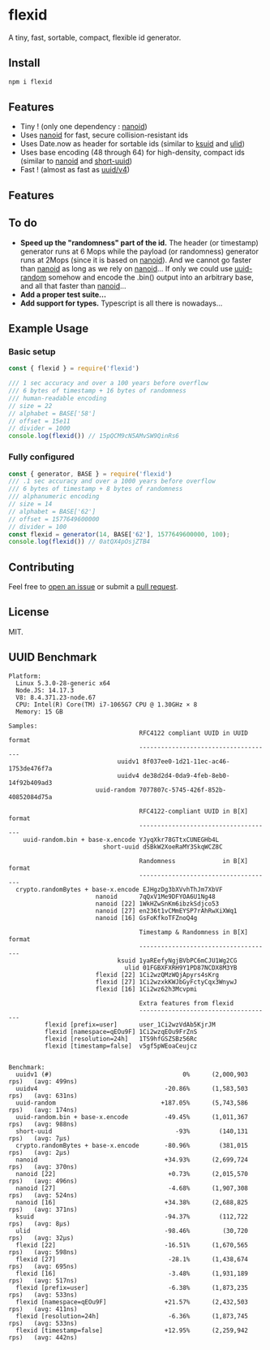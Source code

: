 # flexid
A tiny, fast, sortable, compact, flexible id generator.

## Install

```sh
npm i flexid
```

## Features

  * Tiny ! (only one dependency : [nanoid](https://www.npmjs.com/package/nanoid))
  * Uses [nanoid](https://www.npmjs.com/package/nanoid) for fast, secure collision-resistant ids
  * Uses Date.now as header for sortable ids (similar to [ksuid](https://www.npmjs.com/package/ksuid) and [ulid](https://www.npmjs.com/package/ulid))
  * Uses base encoding (48 through 64) for high-density, compact ids (similar to [nanoid](https://www.npmjs.com/package/nanoid) and [short-uuid](https://www.npmjs.com/package/short-uuid))
  * Fast ! (almost as fast as [uuid/v4](https://www.npmjs.com/package/uuid))

## Features

## To do

  * **Speed up the "randomness" part of the id.**
The header (or timestamp) generator runs at 6 Mops while the payload (or randomness) generator runs at 2Mops (since it is based on [nanoid](https://www.npmjs.com/package/nanoid)). And we cannot go faster than [nanoid](https://www.npmjs.com/package/nanoid) as long as we rely on [nanoid](https://www.npmjs.com/package/nanoid)...
If only we could use [uuid-random](https://www.npmjs.com/package/uuid-random) somehow and encode the .bin() output into an arbitrary base, and all that faster than [nanoid](https://www.npmjs.com/package/nanoid)...
  * **Add a proper test suite...**
  * **Add support for types.**
Typescript is all there is nowadays...

## Example Usage

### Basic setup

```javascript
const { flexid } = require('flexid')

/// 1 sec accuracy and over a 100 years before overflow
/// 6 bytes of timestamp + 16 bytes of randomness
/// human-readable encoding
// size = 22
// alphabet = BASE['58']
// offset = 15e11
// divider = 1000
console.log(flexid()) // 15pQCM9cN5AMvSW9QinRs6
```

### Fully configured

```javascript
const { generator, BASE } = require('flexid')
/// .1 sec accuracy and over a 1000 years before overflow
/// 6 bytes of timestamp + 8 bytes of randomness
/// alphanumeric encoding
// size = 14
// alphabet = BASE['62']
// offset = 1577649600000
// divider = 100
const flexid = generator(14, BASE['62'], 1577649600000, 100);
console.log(flexid()) // 0atQX4pOsjZTB4
```

## Contributing

Feel free to [open an issue](https://github.com/jchook/uuid-random/issues) or submit a [pull request](https://github.com/jchook/uuid-random/pulls).

## License

MIT.

## UUID Benchmark  

    Platform:
      Linux 5.3.0-28-generic x64
      Node.JS: 14.17.3
      V8: 8.4.371.23-node.67
      CPU: Intel(R) Core(TM) i7-1065G7 CPU @ 1.30GHz × 8
      Memory: 15 GB
  
    Samples:
                                        RFC4122 compliant UUID in UUID format
                                        -------------------------------------
                                  uuidv1 8f037ee0-1d21-11ec-ac46-1753de476f7a
                                  uuidv4 de38d2d4-0da9-4feb-8eb0-14f92b409ad3
                            uuid-random 7077807c-5745-426f-852b-40852084d75a
                                                                              
                                        RFC4122-compliant UUID in B[X] format
                                        -------------------------------------
        uuid-random.bin + base-x.encode YJyqXkr78GTtxCUNEGHb4L
                              short-uuid dSBkW2XoeRaMY3SkqWCZ8C
                                                                              
                                        Randomness             in B[X] format
                                        -------------------------------------
      crypto.randomBytes + base-x.encode EJHgzDg3bXVvhThJm7XbVF
                            nanoid      7qQxV1Me9DFYOA6U1Ng48
                            nanoid [22] 1WkHZwSnKm6ibzkSdjco53
                            nanoid [27] en236t1vCMmEYSP7rAhRwXiXWq1
                            nanoid [16] GsFoKfkoTFZnoQ4g
                                                                              
                                        Timestamp & Randomness in B[X] format
                                        -------------------------------------
                                  ksuid 1yaREefyNgjBVbPC6mCJU1Wg2CG
                                    ulid 01FGBXFXRH9Y1PD87NCDX8M3YB
                            flexid [22] 1Ci2wzQMzWQjApyrs4sKrg
                            flexid [27] 1Ci2wzxkKWJbGyFctyCqx3WnywJ
                            flexid [16] 1Ci2wz62h3Mcvpmi
                                                                              
                                        Extra features from flexid           
                                        -------------------------------------
              flexid [prefix=user]      user_1Ci2wzVdAb5KjrJM
              flexid [namespace=qEOu9F] 1Ci2wzqEOu9FrZnS
              flexid [resolution=24h]   1TS9hfGSZSBz56Rc
              flexid [timestamp=false]  v5gf5pWEoaCeujcz
  
                                                                                  
    Benchmark:
      uuidv1 (#)                                    0%      (2,000,903 rps)   (avg: 499ns)
      uuidv4                                   -20.86%      (1,583,503 rps)   (avg: 631ns)
      uuid-random                             +187.05%      (5,743,586 rps)   (avg: 174ns)
      uuid-random.bin + base-x.encode          -49.45%      (1,011,367 rps)   (avg: 988ns)
      short-uuid                                  -93%        (140,131 rps)   (avg: 7μs)
      crypto.randomBytes + base-x.encode       -80.96%        (381,015 rps)   (avg: 2μs)
      nanoid                                   +34.93%      (2,699,724 rps)   (avg: 370ns)
      nanoid [22]                               +0.73%      (2,015,570 rps)   (avg: 496ns)
      nanoid [27]                               -4.68%      (1,907,308 rps)   (avg: 524ns)
      nanoid [16]                              +34.38%      (2,688,825 rps)   (avg: 371ns)
      ksuid                                    -94.37%        (112,722 rps)   (avg: 8μs)
      ulid                                     -98.46%         (30,720 rps)   (avg: 32μs)
      flexid [22]                              -16.51%      (1,670,565 rps)   (avg: 598ns)
      flexid [27]                               -28.1%      (1,438,674 rps)   (avg: 695ns)
      flexid [16]                               -3.48%      (1,931,189 rps)   (avg: 517ns)
      flexid [prefix=user]                      -6.38%      (1,873,235 rps)   (avg: 533ns)
      flexid [namespace=qEOu9F]                +21.57%      (2,432,503 rps)   (avg: 411ns)
      flexid [resolution=24h]                   -6.36%      (1,873,745 rps)   (avg: 533ns)
      flexid [timestamp=false]                 +12.95%      (2,259,942 rps)   (avg: 442ns)

